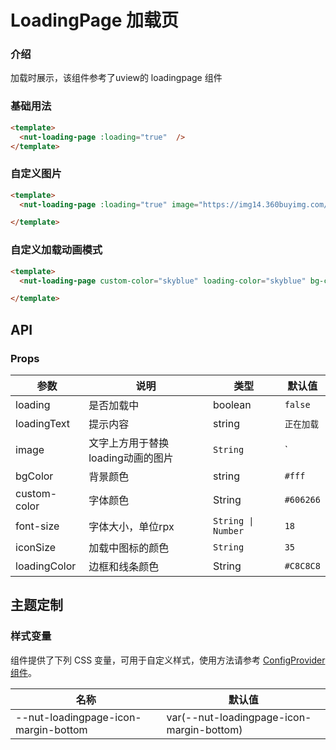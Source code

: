 # LoadingPage 加载页

### 介绍

加载时展示，该组件参考了uview的 loadingpage 组件

### 基础用法

```html
<template>
  <nut-loading-page :loading="true"  />
</template>
```

### 自定义图片

```html
<template>
  <nut-loading-page :loading="true" image="https://img14.360buyimg.com/imagetools/jfs/t1/167902/2/8762/791358/603742d7E9b4275e3/e09d8f9a8bf4c0ef.png"  />

</template>
```

### 自定义加载动画模式

```html
<template>
  <nut-loading-page custom-color="skyblue" loading-color="skyblue" bg-color="#e8e8e8" :loading="true"  />

</template>
```

## API

### Props

| 参数         | 说明                              | 类型               | 默认值     |
| ------------ | --------------------------------- | ------------------ | ---------- |
| loading      | 是否加载中                        | boolean            | `false`    |
| loadingText  | 提示内容                          | string             | `正在加载` |
| image        | 文字上方用于替换loading动画的图片 | `String`           | `          |
| bgColor      | 背景颜色                          | string             | `#fff`     |
| custom-color | 字体颜色                          | String             | `#606266`  |
| font-size    | 字体大小，单位rpx                 | `String \| Number` | `18`       |
| iconSize     | 加载中图标的颜色                  | `String`           | `35`       |
| loadingColor | 边框和线条颜色                    | String             | `#C8C8C8`  |

## 主题定制

### 样式变量

组件提供了下列 CSS 变量，可用于自定义样式，使用方法请参考 [ConfigProvider 组件](/components/basic/configprovider)。

| 名称                                 | 默认值                                    |
| ------------------------------------ | ----------------------------------------- |
| --nut-loadingpage-icon-margin-bottom | var(--nut-loadingpage-icon-margin-bottom) |
